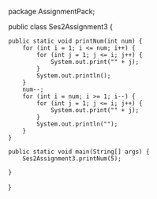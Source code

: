 package AssignmentPack;

public class Ses2Assignment3 {

	public static void printNum(int num) {
		for (int i = 1; i <= num; i++) {
			for (int j = 1; j <= i; j++) {
				System.out.print("" + j);
			}
			System.out.println();
		}
		num--;
		for (int i = num; i >= 1; i--) {
			for (int j = 1; j <= i; j++) {
				System.out.print("" + j);
			}
			System.out.println("");
		}
	}

	public static void main(String[] args) {
		Ses2Assignment3.printNum(5);

	}
}
